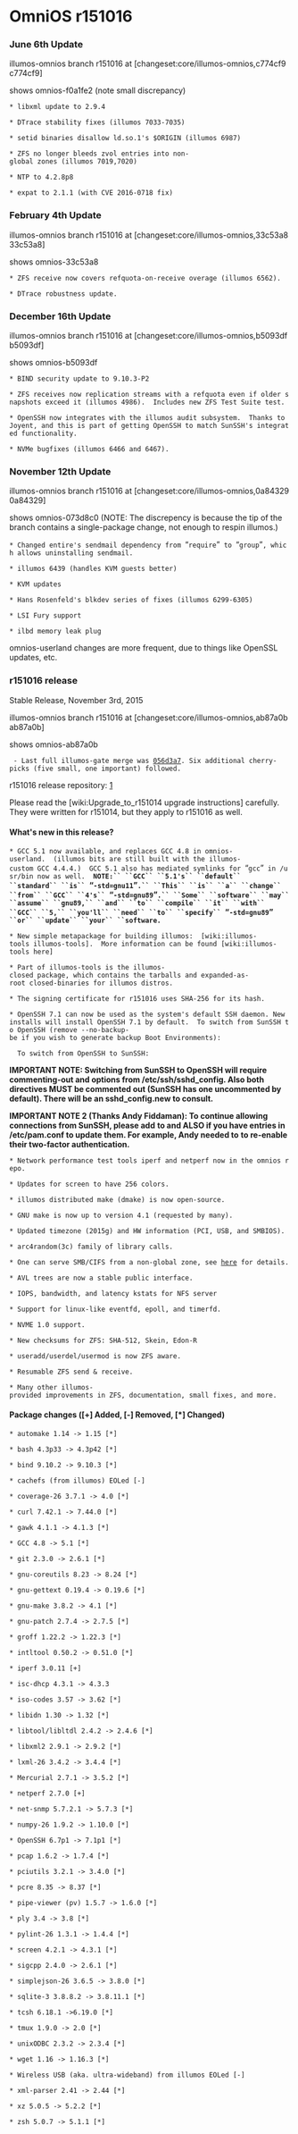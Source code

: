 OmniOS r151016
==============

### June 6th Update

illumos-omnios branch r151016 at \[changeset:core/illumos-omnios,c774cf9
c774cf9\]

 shows omnios-f0a1fe2 (note small discrepancy)

`* libxml update to 2.9.4`

`* DTrace stability fixes (illumos 7033-7035)`

`* setid binaries disallow ld.so.1's $ORIGIN (illumos 6987)`

`* ZFS no longer bleeds zvol entries into non-global zones (illumos 7019,7020)`

`* NTP to 4.2.8p8`

`* expat to 2.1.1 (with CVE 2016-0718 fix)`

### February 4th Update

illumos-omnios branch r151016 at \[changeset:core/illumos-omnios,33c53a8
33c53a8\]

 shows omnios-33c53a8

`* ZFS receive now covers refquota-on-receive overage (illumos 6562).`

`* DTrace robustness update.`

### December 16th Update

illumos-omnios branch r151016 at \[changeset:core/illumos-omnios,b5093df
b5093df\]

 shows omnios-b5093df

`* BIND security update to 9.10.3-P2`

`* ZFS receives now replication streams with a refquota even if older snapshots exceed it (illumos 4986).  Includes new ZFS Test Suite test.`

`* OpenSSH now integrates with the illumos audit subsystem.  Thanks to Joyent, and this is part of getting OpenSSH to match SunSSH's integrated functionality.`

`* NVMe bugfixes (illumos 6466 and 6467).`

### November 12th Update

illumos-omnios branch r151016 at \[changeset:core/illumos-omnios,0a84329
0a84329\]

 shows omnios-073d8c0 (NOTE: The discrepency is because the tip of the
branch contains a single-package change, not enough to respin illumos.)

`* Changed entire's sendmail dependency from `“`require`”` to `“`group`”`, which allows uninstalling sendmail.`

`* illumos 6439 (handles KVM guests better)`

`* KVM updates`

`* Hans Rosenfeld's blkdev series of fixes (illumos 6299-6305)`

`* LSI Fury support`

`* ilbd memory leak plug`

omnios-userland changes are more frequent, due to things like OpenSSL
updates, etc.

### r151016 release

Stable Release, November 3rd, 2015

illumos-omnios branch r151016 at \[changeset:core/illumos-omnios,ab87a0b
ab87a0b\]

 shows omnios-ab87a0b

` - Last full illumos-gate merge was `[`056d3a7`](https://github.com/illumos/illumos-gate/commit/056d3a7)`. Six additional cherry-picks (five small, one important) followed.`

r151016 release repository: [1](http://pkg.omniti.com/omnios/r151016/)

Please read the \[wiki:Upgrade\_to\_r151014 upgrade instructions\]
carefully. They were written for r151014, but they apply to r151016 as
well.

#### What's new in this release?

`* GCC 5.1 now available, and replaces GCC 4.8 in omnios-userland.  (illumos bits are still built with the illumos-custom GCC 4.4.4.)  GCC 5.1 also has mediated symlinks for `“`gcc`”` in /usr/bin now as well.  `**`NOTE:`` ``GCC`` ``5.1's`` ``default`` ``standard`` ``is`` `“`-std=gnu11`”`.`` ``This`` ``is`` ``a`` ``change`` ``from`` ``GCC`` ``4's`` `“`-std=gnu89`”`.`` ``Some`` ``software`` ``may`` ``assume`` ``gnu89,`` ``and`` ``to`` ``compile`` ``it`` ``with`` ``GCC`` ``5,`` ``you'll`` ``need`` ``to`` ``specify`` `“`-std=gnu89`”` ``or`` ``update`` ``your`` ``software.`**

`* New simple metapackage for building illumos:  [wiki:illumos-tools illumos-tools].  More information can be found [wiki:illumos-tools here]`

`* Part of illumos-tools is the illumos-closed package, which contains the tarballs and expanded-as-root closed-binaries for illumos distros.`

`* The signing certificate for r151016 uses SHA-256 for its hash.`

`* OpenSSH 7.1 can now be used as the system's default SSH daemon. New installs will install OpenSSH 7.1 by default.  To switch from SunSSH to OpenSSH (remove --no-backup-be if you wish to generate backup Boot Environments):`

`  To switch from OpenSSH to SunSSH:`

**IMPORTANT NOTE: Switching from SunSSH to OpenSSH will require
commenting-out and options from /etc/ssh/sshd\_config. Also both
directives MUST be commented out (SunSSH has one uncommented by
default). There will be an sshd\_config.new to consult.**

**IMPORTANT NOTE 2 (Thanks Andy Fiddaman): To continue allowing
connections from SunSSH, please add** **to and ALSO if you have entries
in /etc/pam.conf to update them. For example, Andy needed to** **to
re-enable their two-factor authentication.**

`* Network performance test tools iperf and netperf now in the omnios repo.`

`* Updates for screen to have 256 colors.`

`* illumos distributed make (dmake) is now open-source.`

`* GNU make is now up to version 4.1 (requested by many).`

`* Updated timezone (2015g) and HW information (PCI, USB, and SMBIOS).`

`* arc4random(3c) family of library calls.`

`* One can serve SMB/CIFS from a non-global zone, see `[`here`](http://www.listbox.com/member/archive/182179/2015/04/sort/time_rev/page/1/entry/5:475/20150428134823:C190ED2C-EDCE-11E4-98D2-8987C5A0D07F/)` for details.`

`* AVL trees are now a stable public interface.`

`* IOPS, bandwidth, and latency kstats for NFS server`

`* Support for linux-like eventfd, epoll, and timerfd.`

`* NVME 1.0 support.`

`* New checksums for ZFS: SHA-512, Skein, Edon-R`

`* useradd/userdel/usermod is now ZFS aware.`

`* Resumable ZFS send & receive.`

`* Many other illumos-provided improvements in ZFS, documentation, small fixes, and more.`

#### Package changes (\[+\] Added, \[-\] Removed, \[\*\] Changed)

`* automake 1.14 -> 1.15 [*]`

`* bash 4.3p33 -> 4.3p42 [*]`

`* bind 9.10.2 -> 9.10.3 [*]`

`* cachefs (from illumos) EOLed [-]`

`* coverage-26 3.7.1 -> 4.0 [*]`

`* curl 7.42.1 -> 7.44.0 [*]`

`* gawk 4.1.1 -> 4.1.3 [*]`

`* GCC 4.8 -> 5.1 [*]`

`* git 2.3.0 -> 2.6.1 [*]`

`* gnu-coreutils 8.23 -> 8.24 [*]`

`* gnu-gettext 0.19.4 -> 0.19.6 [*]`

`* gnu-make 3.8.2 -> 4.1 [*]`

`* gnu-patch 2.7.4 -> 2.7.5 [*]`

`* groff 1.22.2 -> 1.22.3 [*]`

`* intltool 0.50.2 -> 0.51.0 [*]`

`* iperf 3.0.11 [+]`

`* isc-dhcp 4.3.1 -> 4.3.3`

`* iso-codes 3.57 -> 3.62 [*]`

`* libidn 1.30 -> 1.32 [*]`

`* libtool/libltdl 2.4.2 -> 2.4.6 [*]`

`* libxml2 2.9.1 -> 2.9.2 [*]`

`* lxml-26 3.4.2 -> 3.4.4 [*]`

`* Mercurial 2.7.1 -> 3.5.2 [*]`

`* netperf 2.7.0 [+]`

`* net-snmp 5.7.2.1 -> 5.7.3 [*]`

`* numpy-26 1.9.2 -> 1.10.0 [*]`

`* OpenSSH 6.7p1 -> 7.1p1 [*]`

`* pcap 1.6.2 -> 1.7.4 [*]`

`* pciutils 3.2.1 -> 3.4.0 [*]`

`* pcre 8.35 -> 8.37 [*]`

`* pipe-viewer (pv) 1.5.7 -> 1.6.0 [*]`

`* ply 3.4 -> 3.8 [*]`

`* pylint-26 1.3.1 -> 1.4.4 [*]`

`* screen 4.2.1 -> 4.3.1 [*]`

`* sigcpp 2.4.0 -> 2.6.1 [*]`

`* simplejson-26 3.6.5 -> 3.8.0 [*]`

`* sqlite-3 3.8.8.2 -> 3.8.11.1 [*]`

`* tcsh 6.18.1 ->6.19.0 [*]`

`* tmux 1.9.0 -> 2.0 [*]`

`* unixODBC 2.3.2 -> 2.3.4 [*]`

`* wget 1.16 -> 1.16.3 [*]`

`* Wireless USB (aka. ultra-wideband) from illumos EOLed [-]`

`* xml-parser 2.41 -> 2.44 [*]`

`* xz 5.0.5 -> 5.2.2 [*]`

`* zsh 5.0.7 -> 5.1.1 [*]`

